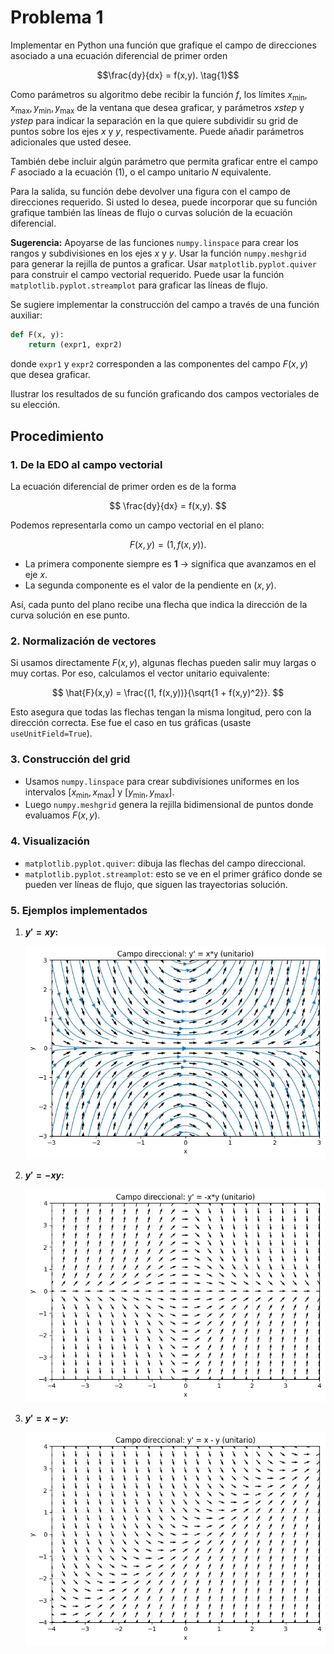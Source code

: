 # Problema 1

Implementar en Python una función que grafique el campo de direcciones asociado a una ecuación diferencial de primer orden  

$$\frac{dy}{dx} = f(x,y). \tag{1}$$

Como parámetros su algoritmo debe recibir la función $f$, los límites $x_{\min}, x_{\max}, y_{\min}, y_{\max}$ de la ventana que desea graficar, y parámetros $xstep$ y $ystep$ para indicar la separación en la que quiere subdividir su grid de puntos sobre los ejes $x$ y $y$, respectivamente. Puede añadir parámetros adicionales que usted desee.  

También debe incluir algún parámetro que permita graficar entre el campo $F$ asociado a la ecuación (1), o el campo unitario $N$ equivalente.  

Para la salida, su función debe devolver una figura con el campo de direcciones requerido. Si usted lo desea, puede incorporar que su función grafique también las líneas de flujo o curvas solución de la ecuación diferencial.  

**Sugerencia:** Apoyarse de las funciones `numpy.linspace` para crear los rangos y subdivisiones en los ejes $x$ y $y$. Usar la función `numpy.meshgrid` para generar la rejilla de puntos a graficar. Usar `matplotlib.pyplot.quiver` para construir el campo vectorial requerido. Puede usar la función `matplotlib.pyplot.streamplot` para graficar las líneas de flujo.  

Se sugiere implementar la construcción del campo a través de una función auxiliar:  

```python
def F(x, y):
    return (expr1, expr2)
```

donde `expr1` y `expr2` corresponden a las componentes del campo $F(x,y)$ que desea graficar.

Ilustrar los resultados de su función graficando dos campos vectoriales de su elección.

## Procedimiento

### 1. De la EDO al campo vectorial

La ecuación diferencial de primer orden es de la forma

$$
\frac{dy}{dx} = f(x,y).
$$

Podemos representarla como un campo vectorial en el plano:

$$
F(x,y) = (1,\, f(x,y)).
$$

* La primera componente siempre es **1** -> significa que avanzamos en el eje $x$.
* La segunda componente es el valor de la pendiente en $(x,y)$.

Así, cada punto del plano recibe una flecha que indica la dirección de la curva solución en ese punto.

### 2. Normalización de vectores

Si usamos directamente $F(x,y)$, algunas flechas pueden salir muy largas o muy cortas.
Por eso, calculamos el vector unitario equivalente:

$$
\hat{F}(x,y) = \frac{(1, f(x,y))}{\sqrt{1 + f(x,y)^2}}.
$$

Esto asegura que todas las flechas tengan la misma longitud, pero con la dirección correcta.
Ese fue el caso en tus gráficas (usaste `useUnitField=True`).

### 3. Construcción del grid

* Usamos `numpy.linspace` para crear subdivisiones uniformes en los intervalos $[x_{\min}, x_{\max}]$ y $[y_{\min}, y_{\max}]$.
* Luego `numpy.meshgrid` genera la rejilla bidimensional de puntos donde evaluamos $F(x,y)$.

### 4. Visualización

* `matplotlib.pyplot.quiver`: dibuja las flechas del campo direccional.
* `matplotlib.pyplot.streamplot`: esto se ve en el primer gráfico donde se pueden ver líneas de flujo, que siguen las trayectorias solución.

### 5. Ejemplos implementados

1. **$y' = x y$:**

    ![EDO 1](../images/campo1.png)

2. **$y' = -x y$:**

    ![EDO 2](../images/campo2.png)

3. **$y' = x - y$:**

    ![EDO 3](../images/campo3.png)

